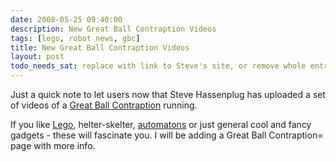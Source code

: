 ```yaml
---
date: 2008-05-25 09:40:00
description: New Great Ball Contraption Videos
tags: [lego, robot news, gbc]
title: New Great Ball Contraption Videos
layout: post
todo_needs_sat: replace with link to Steve's site, or remove whole entry
---
```

Just a quick note to let users now that Steve Hassenplug has uploaded a set of videos of a [Great Ball Contraption](/wiki/great_ball_contraption.html "Great Ball Contraption") running.

If you like [Lego](/wiki/lego.html "The best known construction toy"), helter-skelter, [automatons](/wiki/automaton.html) or just general cool and fancy gadgets - these will fascinate you. I will be adding a Great Ball Contraption= page with more info.
